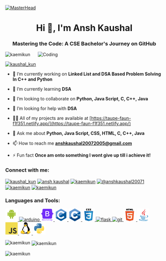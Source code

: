 [![MasterHead](https://1.bp.blogspot.com/-7A4WynwLsMw/XbBpCXG8fHI/AAAAAAAAMt4/uOa1bpLskYgrwGbllhSu2SDj_Mig8SXJQCLcBGAsYHQ/s1600/2000_600px.gif)](https://Kaemikun.io)
<h1 align="center">Hi 👋, I'm Ansh Kaushal</h1>
<h3 align="center">Mastering the Code: A CSE Bachelor's Journey on GitHub</h3>
<img padding-left="20px" align="right" alt="Coding" width="400" src="https://aster.cloud/wp-content/uploads/2022/11/compiling-code.gif">

<p align="left"> <img src="https://komarev.com/ghpvc/?username=kaemikun&label=Profile%20views&color=0e75b6&style=flat" alt="kaemikun" /> </p>

<p align="left"> <a href="https://twitter.com/kaushal_kun" target="blank"><img src="https://img.shields.io/twitter/follow/kaushal_kun?logo=twitter&style=for-the-badge" alt="kaushal_kun" /></a> </p>

- 🔭 I’m currently working on **Linked List and DSA Based Problem Solving In C++ and Python**

- 🌱 I’m currently learning **DSA**

- 👯 I’m looking to collaborate on **Python, Java Script, C, C++, Java**

- 🤝 I’m looking for help with **DSA**

- 👨‍💻 All of my projects are available at [https://taupe-faun-f1f351.netlify.app/](https://taupe-faun-f1f351.netlify.app/)

- 💬 Ask me about **Python, Java Script, CSS, HTML, C, C++, Java**

- 📫 How to reach me **anshkaushal20072005@gmail.com**

- ⚡ Fun fact **Once am onto something I wont give up till i achieve it!**

<h3 align="left">Connect with me:</h3>
<p align="left">
<a href="https://twitter.com/kaushal_kun" target="blank"><img align="center" src="https://raw.githubusercontent.com/rahuldkjain/github-profile-readme-generator/master/src/images/icons/Social/twitter.svg" alt="kaushal_kun" height="30" width="40" /></a>
<a href="https://linkedin.com/in/ansh kaushal" target="blank"><img align="center" src="https://raw.githubusercontent.com/rahuldkjain/github-profile-readme-generator/master/src/images/icons/Social/linked-in-alt.svg" alt="ansh kaushal" height="30" width="40" /></a>
<a href="https://instagram.com/kaemikun" target="blank"><img align="center" src="https://raw.githubusercontent.com/rahuldkjain/github-profile-readme-generator/master/src/images/icons/Social/instagram.svg" alt="kaemikun" height="30" width="40" /></a>
<a href="https://www.hackerrank.com/@anshkaushal20071" target="blank"><img align="center" src="https://raw.githubusercontent.com/rahuldkjain/github-profile-readme-generator/master/src/images/icons/Social/hackerrank.svg" alt="@anshkaushal20071" height="30" width="40" /></a>
<a href="https://www.leetcode.com/kaemikun" target="blank"><img align="center" src="https://raw.githubusercontent.com/rahuldkjain/github-profile-readme-generator/master/src/images/icons/Social/leet-code.svg" alt="kaemikun" height="30" width="40" /></a>
<a href="https://discord.gg/kaemikun" target="blank"><img align="center" src="https://raw.githubusercontent.com/rahuldkjain/github-profile-readme-generator/master/src/images/icons/Social/discord.svg" alt="kaemikun" height="30" width="40" /></a>
</p>

<h3 align="left">Languages and Tools:</h3>
<p align="left"> <a href="https://developer.android.com" target="_blank" rel="noreferrer"> <img src="https://raw.githubusercontent.com/devicons/devicon/master/icons/android/android-original-wordmark.svg" alt="android" width="40" height="40"/> </a> <a href="https://www.arduino.cc/" target="_blank" rel="noreferrer"> <img src="https://cdn.worldvectorlogo.com/logos/arduino-1.svg" alt="arduino" width="40" height="40"/> </a> <a href="https://getbootstrap.com" target="_blank" rel="noreferrer"> <img src="https://raw.githubusercontent.com/devicons/devicon/master/icons/bootstrap/bootstrap-plain-wordmark.svg" alt="bootstrap" width="40" height="40"/> </a> <a href="https://www.cprogramming.com/" target="_blank" rel="noreferrer"> <img src="https://raw.githubusercontent.com/devicons/devicon/master/icons/c/c-original.svg" alt="c" width="40" height="40"/> </a> <a href="https://www.w3schools.com/cpp/" target="_blank" rel="noreferrer"> <img src="https://raw.githubusercontent.com/devicons/devicon/master/icons/cplusplus/cplusplus-original.svg" alt="cplusplus" width="40" height="40"/> </a> <a href="https://www.w3schools.com/css/" target="_blank" rel="noreferrer"> <img src="https://raw.githubusercontent.com/devicons/devicon/master/icons/css3/css3-original-wordmark.svg" alt="css3" width="40" height="40"/> </a> <a href="https://flask.palletsprojects.com/" target="_blank" rel="noreferrer"> <img src="https://www.vectorlogo.zone/logos/pocoo_flask/pocoo_flask-icon.svg" alt="flask" width="40" height="40"/> </a> <a href="https://git-scm.com/" target="_blank" rel="noreferrer"> <img src="https://www.vectorlogo.zone/logos/git-scm/git-scm-icon.svg" alt="git" width="40" height="40"/> </a> <a href="https://www.w3.org/html/" target="_blank" rel="noreferrer"> <img src="https://raw.githubusercontent.com/devicons/devicon/master/icons/html5/html5-original-wordmark.svg" alt="html5" width="40" height="40"/> </a> <a href="https://www.java.com" target="_blank" rel="noreferrer"> <img src="https://raw.githubusercontent.com/devicons/devicon/master/icons/java/java-original.svg" alt="java" width="40" height="40"/> </a> <a href="https://developer.mozilla.org/en-US/docs/Web/JavaScript" target="_blank" rel="noreferrer"> <img src="https://raw.githubusercontent.com/devicons/devicon/master/icons/javascript/javascript-original.svg" alt="javascript" width="40" height="40"/> </a> <a href="https://www.linux.org/" target="_blank" rel="noreferrer"> <img src="https://raw.githubusercontent.com/devicons/devicon/master/icons/linux/linux-original.svg" alt="linux" width="40" height="40"/> </a> <a href="https://www.python.org" target="_blank" rel="noreferrer"> <img src="https://raw.githubusercontent.com/devicons/devicon/master/icons/python/python-original.svg" alt="python" width="40" height="40"/> </a> </p>

<p><img align="left" src="https://github-readme-stats.vercel.app/api/top-langs?username=kaemikun&show_icons=true&locale=en&layout=compact" alt="kaemikun" /></p>

<p>&nbsp;<img align="center" src="https://github-readme-stats.vercel.app/api?username=kaemikun&show_icons=true&locale=en" alt="kaemikun" /></p>

<p><img align="center" src="https://github-readme-streak-stats.herokuapp.com/?user=kaemikun&" alt="kaemikun" /></p>
